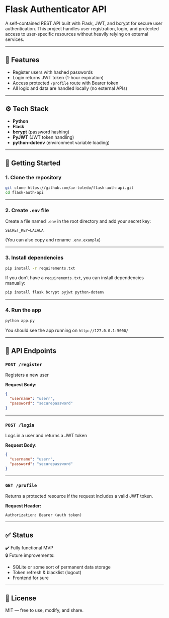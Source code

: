 # Flask Authenticator API

A self-contained REST API built with Flask, JWT, and bcrypt for secure user authentication. This project handles user registration, login, and protected access to user-specific resources without heavily relying on external services.

---

## 🔐 Features

- Register users with hashed passwords
- Login returns JWT token (1-hour expiration)
- Access protected `/profile` route with Bearer token
- All logic and data are handled locally (no external APIs)

---

## ⚙️ Tech Stack

- **Python**
- **Flask**
- **bcrypt** (password hashing)
- **PyJWT** (JWT token handling)
- **python-dotenv** (environment variable loading)

---

## 🚀 Getting Started

### 1. Clone the repository

```bash
git clone https://github.com/av-toledo/flask-auth-api.git
cd flask-auth-api
```

---

### 2. Create `.env` file

Create a file named `.env` in the root directory and add your secret key:

```env
SECRET_KEY=LALALA
```

(You can also copy and rename `.env.example`)

---

### 3. Install dependencies

```bash
pip install -r requirements.txt
```

If you don’t have a `requirements.txt`, you can install dependencies manually:

```bash
pip install flask bcrypt pyjwt python-dotenv
```

---

### 4. Run the app

```bash
python app.py
```

You should see the app running on `http://127.0.0.1:5000/`

---

## 🔄 API Endpoints

### `POST /register`
Registers a new user

**Request Body:**
```json
{
  "username": "userr",
  "password": "securepassword"
}
```

---

### `POST /login`
Logs in a user and returns a JWT token

**Request Body:**
```json
{
  "username": "userr",
  "password": "securepassword"
}
```

---

### `GET /profile`
Returns a protected resource if the request includes a valid JWT token.

**Request Header:**
```http
Authorization: Bearer (auth token)
```

---

## ✅ Status

✔️ Fully functional MVP  
🔒 Future improvements:
- SQLite or some sort of permanent data storage 
- Token refresh & blacklist (logout)  
- Frontend for sure

---

## 📄 License

MIT — free to use, modify, and share.
